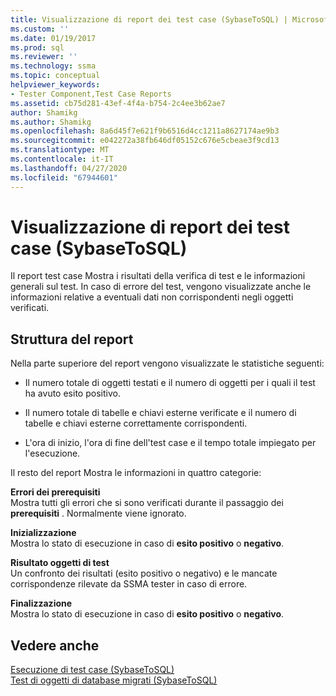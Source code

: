 ```yaml
---
title: Visualizzazione di report dei test case (SybaseToSQL) | Microsoft Docs
ms.custom: ''
ms.date: 01/19/2017
ms.prod: sql
ms.reviewer: ''
ms.technology: ssma
ms.topic: conceptual
helpviewer_keywords:
- Tester Component,Test Case Reports
ms.assetid: cb75d281-43ef-4f4a-b754-2c4ee3b62ae7
author: Shamikg
ms.author: Shamikg
ms.openlocfilehash: 8a6d45f7e621f9b6516d4cc1211a8627174ae9b3
ms.sourcegitcommit: e042272a38fb646df05152c676e5cbeae3f9cd13
ms.translationtype: MT
ms.contentlocale: it-IT
ms.lasthandoff: 04/27/2020
ms.locfileid: "67944601"
---
```

# <a name="viewing-test-case-reports-sybasetosql"></a>Visualizzazione di report dei test case (SybaseToSQL)
Il report test case Mostra i risultati della verifica di test e le informazioni generali sul test. In caso di errore del test, vengono visualizzate anche le informazioni relative a eventuali dati non corrispondenti negli oggetti verificati.  
  
## <a name="report-structure"></a>Struttura del report  
Nella parte superiore del report vengono visualizzate le statistiche seguenti:  
  
-   Il numero totale di oggetti testati e il numero di oggetti per i quali il test ha avuto esito positivo.  
  
-   Il numero totale di tabelle e chiavi esterne verificate e il numero di tabelle e chiavi esterne correttamente corrispondenti.  
  
-   L'ora di inizio, l'ora di fine dell'test case e il tempo totale impiegato per l'esecuzione.  
  
Il resto del report Mostra le informazioni in quattro categorie:  
  
**Errori dei prerequisiti**  
Mostra tutti gli errori che si sono verificati durante il passaggio dei **prerequisiti** . Normalmente viene ignorato.  
  
**Inizializzazione**  
Mostra lo stato di esecuzione in caso di **esito positivo** o **negativo**.  
  
**Risultato oggetti di test**  
Un confronto dei risultati (esito positivo o negativo) e le mancate corrispondenze rilevate da SSMA tester in caso di errore.  
  
**Finalizzazione**  
Mostra lo stato di esecuzione in caso di **esito positivo** o **negativo**.  
  
## <a name="see-also"></a>Vedere anche  
[Esecuzione di test case &#40;SybaseToSQL&#41;](../../ssma/sybase/running-test-cases-sybasetosql.md)  
[Test di oggetti di database migrati &#40;SybaseToSQL&#41;](../../ssma/sybase/testing-migrated-database-objects-sybasetosql.md)  
  
